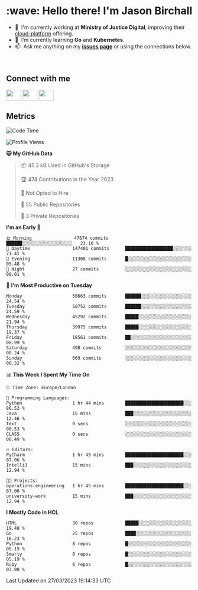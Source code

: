 <h1 align="left" id="jason-title">:wave: Hello there! I'm Jason Birchall</h1>

- :office: &nbsp;I'm currently working at **Ministry of Justice Digital**, improving their [cloud-platform](https://github.com/ministryofjustice/cloud-platform) offering.
- :seedling: &nbsp;I’m currently learning **Go** and **Kubernetes**.
- :mailbox: &nbsp;Ask me anything on my **[issues page]** or using the connections below.


<br>

<h2>Connect with me</h2>
<p>
<a href="https://twitter.com/jsonBirchall" target="blank"><img align="center" src="https://cdn.jsdelivr.net/npm/simple-icons@3.0.1/icons/twitter.svg" alt="" height="30" width="40" /></a>
<a href="https://keybase.io/json0" target="blank"><img align="center" src="https://cdn.jsdelivr.net/npm/simple-icons@3.0.1/icons/keybase.svg" alt="" height="30" width="40" /></a>
<a href="https://www.reddit.com/user/kakorate" target="blank"><img align="center" src="https://cdn.jsdelivr.net/npm/simple-icons@3.0.1/icons/reddit.svg" alt="" height="30" width="40" /></a>
</p>

<h2>Metrics</h2>

<!--START_SECTION:waka-->
![Code Time](http://img.shields.io/badge/Code%20Time-975%20hrs%2028%20mins-blue)

![Profile Views](http://img.shields.io/badge/Profile%20Views-0-blue)

**🐱 My GitHub Data** 

> 📦 45.3 kB Used in GitHub's Storage 
 > 
> 🏆 474 Contributions in the Year 2023
 > 
> 🚫 Not Opted to Hire
 > 
> 📜 55 Public Repositories 
 > 
> 🔑 3 Private Repositories 
 > 
**I'm an Early 🐤** 

```text
🌞 Morning                47674 commits       ██████░░░░░░░░░░░░░░░░░░░   23.10 % 
🌆 Daytime                147401 commits      ██████████████████░░░░░░░   71.41 % 
🌃 Evening                11308 commits       █░░░░░░░░░░░░░░░░░░░░░░░░   05.48 % 
🌙 Night                  27 commits          ░░░░░░░░░░░░░░░░░░░░░░░░░   00.01 % 
```
📅 **I'm Most Productive on Tuesday** 

```text
Monday                   50663 commits       ██████░░░░░░░░░░░░░░░░░░░   24.54 % 
Tuesday                  50752 commits       ██████░░░░░░░░░░░░░░░░░░░   24.59 % 
Wednesday                45292 commits       █████░░░░░░░░░░░░░░░░░░░░   21.94 % 
Thursday                 39975 commits       █████░░░░░░░░░░░░░░░░░░░░   19.37 % 
Friday                   18561 commits       ██░░░░░░░░░░░░░░░░░░░░░░░   08.99 % 
Saturday                 498 commits         ░░░░░░░░░░░░░░░░░░░░░░░░░   00.24 % 
Sunday                   669 commits         ░░░░░░░░░░░░░░░░░░░░░░░░░   00.32 % 
```


📊 **This Week I Spent My Time On** 

```text
🕑︎ Time Zone: Europe/London

💬 Programming Languages: 
Python                   1 hr 44 mins        ██████████████████████░░░   86.53 % 
Java                     15 mins             ███░░░░░░░░░░░░░░░░░░░░░░   12.46 % 
Text                     0 secs              ░░░░░░░░░░░░░░░░░░░░░░░░░   00.53 % 
CLASS                    0 secs              ░░░░░░░░░░░░░░░░░░░░░░░░░   00.49 % 

🔥 Editors: 
PyCharm                  1 hr 45 mins        ██████████████████████░░░   87.06 % 
IntelliJ                 15 mins             ███░░░░░░░░░░░░░░░░░░░░░░   12.94 % 

🐱‍💻 Projects: 
operations-engineering   1 hr 45 mins        ██████████████████████░░░   87.06 % 
university-work          15 mins             ███░░░░░░░░░░░░░░░░░░░░░░   12.94 % 
```

**I Mostly Code in HCL** 

```text
HTML                     30 repos            █████░░░░░░░░░░░░░░░░░░░░   19.48 % 
Go                       25 repos            ████░░░░░░░░░░░░░░░░░░░░░   16.23 % 
Python                   8 repos             █░░░░░░░░░░░░░░░░░░░░░░░░   05.19 % 
Smarty                   8 repos             █░░░░░░░░░░░░░░░░░░░░░░░░   05.19 % 
Ruby                     6 repos             █░░░░░░░░░░░░░░░░░░░░░░░░   03.90 % 
```




 Last Updated on 27/03/2023 19:14:33 UTC
<!--END_SECTION:waka-->

<!-- links -->

[issues page]: https://github.com/jasonBirchall/jasonBirchall/issues "jasonBirchall/issues"
